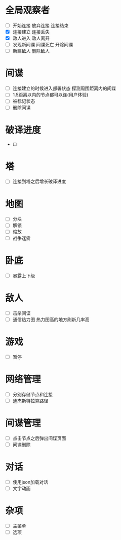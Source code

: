 # 全局观察者
- [ ] 开始连接 放弃连接 连接结束
- [x] 连接建立 连接丢失
- [x] 敌人进入 敌人离开
- [ ] 发现新间谍 间谍死亡 开除间谍
- [ ] 新建敌人 删除敌人

# 间谍
- [ ] 连接建立的时候进入部署状态 探测周围距离内的间谍
- [ ] 1.5距离以内的节点都可以连(用户体验)
- [ ] 被标记状态
- [ ] 删除间谍

# 破译进度
- [ ]

# 塔
- [ ] 连接到塔之后增长破译进度

# 地图
- [ ] 分块
- [ ] 解锁
- [ ] 缩放
- [ ] 战争迷雾

# 卧底
- [ ] 暴露上下级

# 敌人
- [ ] 击杀间谍
- [ ] 通信热力图 热力图高的地方刷新几率高

# 游戏
- [ ] 暂停

# 网络管理
- [ ] 分别存储节点和连接
- [ ] 迪杰斯特拉算路径

# 间谍管理
- [ ] 点击节点之后弹出间谍页面
- [ ] 间谍删除

# 对话
- [ ] 使用json加载对话
- [ ] 文字动画

# 杂项
- [ ] 主菜单
- [ ] 选项